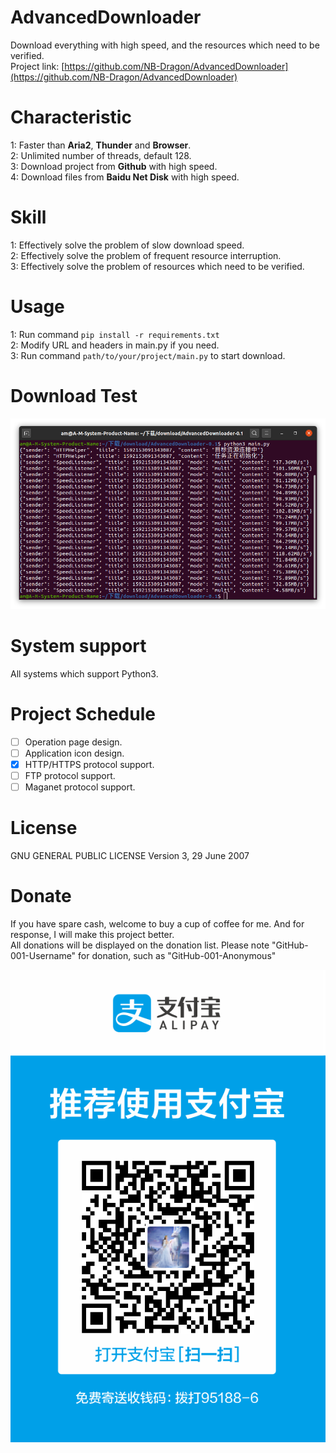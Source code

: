 # AdvancedDownloader
Download everything with high speed, and the resources which need to be verified.<br>
Project link: [https://github.com/NB-Dragon/AdvancedDownloader](https://github.com/NB-Dragon/AdvancedDownloader)

# Characteristic
1: Faster than **Aria2**, **Thunder** and **Browser**.<br>
2: Unlimited number of threads, default 128.<br>
3: Download project from **Github** with high speed.<br>
4: Download files from **Baidu Net Disk** with high speed.

# Skill
1: Effectively solve the problem of slow download speed.<br>
2: Effectively solve the problem of frequent resource interruption.<br>
3: Effectively solve the problem of resources which need to be verified.

# Usage
1: Run command `pip install -r requirements.txt`<br>
2: Modify URL and headers in main.py if you need.<br>
3: Run command `path/to/your/project/main.py` to start download.

# Download Test
<p align=center><img alt="下载速度测试" src="static/image/SpeedListener.png"></p>

# System support
All systems which support Python3.

# Project Schedule
- [ ] Operation page design.
- [ ] Application icon design.
- [x] HTTP/HTTPS protocol support.
- [ ] FTP protocol support.
- [ ] Maganet protocol support.

# License
GNU GENERAL PUBLIC LICENSE Version 3, 29 June 2007

# Donate
If you have spare cash, welcome to buy a cup of coffee for me. And for response, I will make this project better.<br>
All donations will be displayed on the donation list. Please note "GitHub-001-Username" for donation, such as "GitHub-001-Anonymous"<br>
<p align=center><img alt="支付宝付款码" src="image/ALiPay.png"></p>
